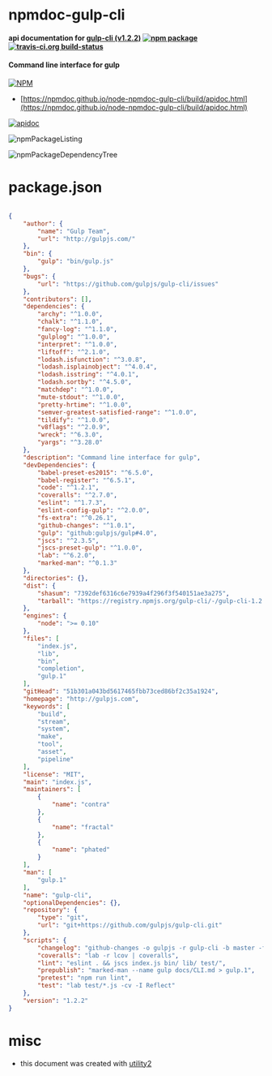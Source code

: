 # npmdoc-gulp-cli

#### api documentation for  [gulp-cli (v1.2.2)](http://gulpjs.com)  [![npm package](https://img.shields.io/npm/v/npmdoc-gulp-cli.svg?style=flat-square)](https://www.npmjs.org/package/npmdoc-gulp-cli) [![travis-ci.org build-status](https://api.travis-ci.org/npmdoc/node-npmdoc-gulp-cli.svg)](https://travis-ci.org/npmdoc/node-npmdoc-gulp-cli)

#### Command line interface for gulp

[![NPM](https://nodei.co/npm/gulp-cli.png?downloads=true&downloadRank=true&stars=true)](https://www.npmjs.com/package/gulp-cli)

- [https://npmdoc.github.io/node-npmdoc-gulp-cli/build/apidoc.html](https://npmdoc.github.io/node-npmdoc-gulp-cli/build/apidoc.html)

[![apidoc](https://npmdoc.github.io/node-npmdoc-gulp-cli/build/screenCapture.buildCi.browser.%252Ftmp%252Fbuild%252Fapidoc.html.png)](https://npmdoc.github.io/node-npmdoc-gulp-cli/build/apidoc.html)

![npmPackageListing](https://npmdoc.github.io/node-npmdoc-gulp-cli/build/screenCapture.npmPackageListing.svg)

![npmPackageDependencyTree](https://npmdoc.github.io/node-npmdoc-gulp-cli/build/screenCapture.npmPackageDependencyTree.svg)



# package.json

```json

{
    "author": {
        "name": "Gulp Team",
        "url": "http://gulpjs.com/"
    },
    "bin": {
        "gulp": "bin/gulp.js"
    },
    "bugs": {
        "url": "https://github.com/gulpjs/gulp-cli/issues"
    },
    "contributors": [],
    "dependencies": {
        "archy": "^1.0.0",
        "chalk": "^1.1.0",
        "fancy-log": "^1.1.0",
        "gulplog": "^1.0.0",
        "interpret": "^1.0.0",
        "liftoff": "^2.1.0",
        "lodash.isfunction": "^3.0.8",
        "lodash.isplainobject": "^4.0.4",
        "lodash.isstring": "^4.0.1",
        "lodash.sortby": "^4.5.0",
        "matchdep": "^1.0.0",
        "mute-stdout": "^1.0.0",
        "pretty-hrtime": "^1.0.0",
        "semver-greatest-satisfied-range": "^1.0.0",
        "tildify": "^1.0.0",
        "v8flags": "^2.0.9",
        "wreck": "^6.3.0",
        "yargs": "^3.28.0"
    },
    "description": "Command line interface for gulp",
    "devDependencies": {
        "babel-preset-es2015": "^6.5.0",
        "babel-register": "^6.5.1",
        "code": "^1.2.1",
        "coveralls": "^2.7.0",
        "eslint": "^1.7.3",
        "eslint-config-gulp": "^2.0.0",
        "fs-extra": "^0.26.1",
        "github-changes": "^1.0.1",
        "gulp": "github:gulpjs/gulp#4.0",
        "jscs": "^2.3.5",
        "jscs-preset-gulp": "^1.0.0",
        "lab": "^6.2.0",
        "marked-man": "^0.1.3"
    },
    "directories": {},
    "dist": {
        "shasum": "7392def6316c6e7939a4f296f3f540151ae3a275",
        "tarball": "https://registry.npmjs.org/gulp-cli/-/gulp-cli-1.2.2.tgz"
    },
    "engines": {
        "node": ">= 0.10"
    },
    "files": [
        "index.js",
        "lib",
        "bin",
        "completion",
        "gulp.1"
    ],
    "gitHead": "51b301a043bd5617465fbb73ced86bf2c35a1924",
    "homepage": "http://gulpjs.com",
    "keywords": [
        "build",
        "stream",
        "system",
        "make",
        "tool",
        "asset",
        "pipeline"
    ],
    "license": "MIT",
    "main": "index.js",
    "maintainers": [
        {
            "name": "contra"
        },
        {
            "name": "fractal"
        },
        {
            "name": "phated"
        }
    ],
    "man": [
        "gulp.1"
    ],
    "name": "gulp-cli",
    "optionalDependencies": {},
    "repository": {
        "type": "git",
        "url": "git+https://github.com/gulpjs/gulp-cli.git"
    },
    "scripts": {
        "changelog": "github-changes -o gulpjs -r gulp-cli -b master -f ./CHANGELOG.md --order-semver --use-commit-body",
        "coveralls": "lab -r lcov | coveralls",
        "lint": "eslint . && jscs index.js bin/ lib/ test/",
        "prepublish": "marked-man --name gulp docs/CLI.md > gulp.1",
        "pretest": "npm run lint",
        "test": "lab test/*.js -cv -I Reflect"
    },
    "version": "1.2.2"
}
```



# misc
- this document was created with [utility2](https://github.com/kaizhu256/node-utility2)
